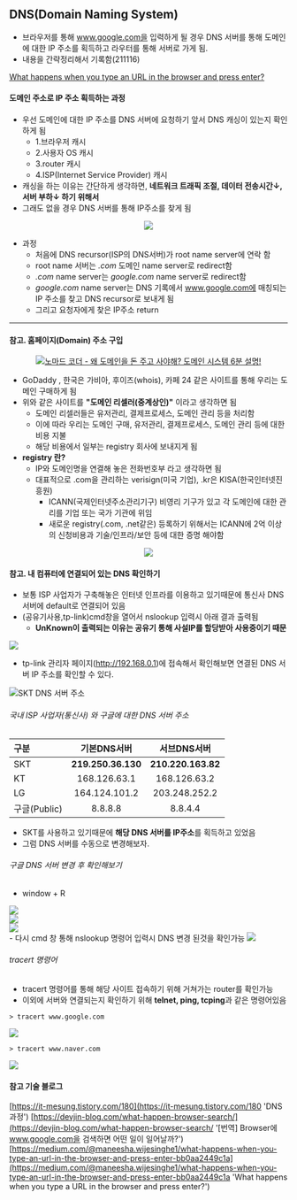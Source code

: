 ## DNS(Domain Naming System)
- 브라우저를 통해 www.google.com을 입력하게 될 경우 DNS 서버를 통해 도메인에 대한 IP 주소를 획득하고 라우터를 통해 서버로 가게 됨.
- 내용을 간략정리해서 기록함(211116)

<a href="https://medium.com/@maneesha.wijesinghe1/what-happens-when-you-type-an-url-in-the-browser-and-press-enter-bb0aa2449c1a">
What happens when you type an URL in the browser and press enter?
</a>


#### 도메인 주소로 IP 주소 획득하는 과정 
- 우선 도메인에 대한 IP 주소를 DNS 서버에 요청하기 앞서 DNS 캐싱이 있는지 확인하게 됨 
  - 1.브라우저 캐시
  - 2.사용자 OS 캐시
  - 3.router 캐시
  - 4.ISP(Internet Service Provider) 캐시 
- 캐싱을 하는 이유는 간단하게 생각하면, **네트워크 트래픽 조절, 데이터 전송시간↓, 서버 부하↓ 하기 위해서**
- 그래도 없을 경우 DNS 서버를 통해 IP주소를 찾게 됨 

<center>
    <img src="/images/cs/browser_work_dns_.png"/>
</center>

- 과정 
  -  처음에 DNS recursor(ISP의 DNS서버)가 root name server에 연락 함
  -  root name 서버는 *.com* 도메인 name server로 redirect함 
  -  *.com* name server는 *google.com* name server로 redirect함 
  -  *google.com* name server는 DNS 기록에서 www.google.com에 매칭되는 IP 주소를 찾고 DNS recursor로 보내게 됨 
  - 그리고 요청자에게 찾은 IP주소 return 

---

#### 참고. 홈페이지(Domain) 주소 구입 
<center>

[![노마드 코더 - 왜 도메인을 돈 주고 사야해? 도메인 시스템 6분 설명!](http://img.youtube.com/vi/ao0VtQnBBXA/0.jpg)](https://youtu.be/ao0VtQnBBXA) 

</center>

- GoDaddy , 한국은 가비아, 후이즈(whois), 카페 24 같은 사이트를 통해 우리는 도메인 구매하게 됨 
- 위와 같은 사이트를 **"도메인 리셀러(중계상인)"** 이라고 생각하면 됨 
  -  도메인 리셀러들은 유저관리, 결제프로세스, 도메인 관리 등을 처리함 
  -  이에 따라 우리는 도메인 구매, 유저관리, 결제프로세스, 도메인 관리 등에 대한 비용 지불
  -  해당 비용에서 일부는 registry 회사에 보내지게 됨 
- **registry 란?**
  - IP와 도메인명을 연결해 놓은 전화번호부 라고 생각하면 됨 
  - 대표적으로 .com을 관리하는 verisign(미국 기업), .kr은 KISA(한국인터넷진흥원)
    - ICANN(국제인터넷주소관리기구) 비영리 기구가 있고 각 도메인에 대한 관리를 기업 또는 국가 기관에 위임
    - 새로운 registry(.com, .net같은) 등록하기 위해서는 ICANN에 2억 이상의 신청비용과 기술/인프라/보안 등에 대한 증명 해야함 
 
<center>
    <img src="/images/cs/dns_도메인이름_등록과정.png"/>
</center>



#### 참고. 내 컴퓨터에 연결되어 있는 DNS 확인하기
- 보통 ISP 사업자가 구축해놓은 인터넷 인프라를 이용하고 있기때문에 통신사 DNS 서버에 default로 연결되어 있음 
- (공유기사용,tp-link)cmd창을 열어서 nslookup 입력시 아래 결과 출력됨
    - **UnKnown이 출력되는 이유는 공유기 통해 사설IP를 할당받아 사용중이기 때문**
        
<img src="/images/cs/수동dns설정하지않는경우.png"/>

- tp-link 관리자 페이지(http://192.168.0.1)에 접속해서 확인해보면 연결된 DNS 서버 IP 주소를 확인할 수 있다.

<img src="/images/cs/tplink.png" alt="SKT DNS 서버 주소"/>

###### 국내 ISP 사업자(통신사) 와 구글에 대한 DNS 서버 주소 

|구분|기본DNS서버|서브DNS서버|
|:---|:---------:|:---------:|
|SKT|**219.250.36.130**|**210.220.163.82**|
|KT|168.126.63.1|168.126.63.2|
|LG|164.124.101.2|203.248.252.2|
|구글(Public)|8.8.8.8|8.8.4.4|

- SKT를 사용하고 있기때문에 **해당 DNS 서버를 IP주소**를 획득하고 있었음 
- 그럼 DNS 서버를 수동으로 변경해보자.

###### 구글 DNS 서버 변경 후 확인해보기
- window + R  
<img src="/images/cs/dns%20설정%20변경1.png"/>
<br/>
<img src="/images/cs/dns%20설정%20변경2.png"/>
<br/>
<img src="/images/cs/dns%20설정%20변경3.png"/>
<br/>
- 다시 cmd 창 통해 nslookup 명령어 입력시 DNS 변경 된것을 확인가능 
<img src="/images/cs/dns%20설정%20변경4%20결과.png"/>

###### tracert 명령어
- tracert 명령어를 통해 해당 사이트 접속하기 위해 거쳐가는 router를 확인가능 
- 이외에 서버와 연결되는지 확인하기 위해 **telnet, ping, tcping**과 같은 명령어있음 

```
> tracert www.google.com
```  
<img src="/images/cs/tracert구글닷컴.png"/>

```
> tracert www.naver.com 
```  
<img src="/images/cs/tracert네이버.png"/>


#### 참고 기술 블로그
[https://it-mesung.tistory.com/180](https://it-mesung.tistory.com/180 'DNS 과정')
[https://devjin-blog.com/what-happen-browser-search/](https://devjin-blog.com/what-happen-browser-search/ '[번역] Browser에 www.google.com을 검색하면 어떤 일이 일어날까?')
[https://medium.com/@maneesha.wijesinghe1/what-happens-when-you-type-an-url-in-the-browser-and-press-enter-bb0aa2449c1a](https://medium.com/@maneesha.wijesinghe1/what-happens-when-you-type-an-url-in-the-browser-and-press-enter-bb0aa2449c1a 'What happens when you type a URL in the browser and press enter?')
